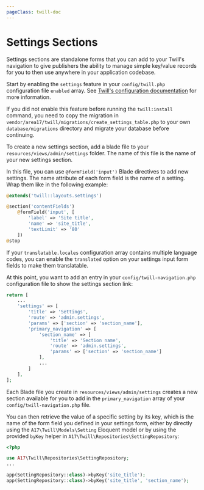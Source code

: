 ```yaml
---
pageClass: twill-doc
---
```


# Settings Sections

Settings sections are standalone forms that you can add to your Twill's navigation to give publishers the ability to manage simple key/value records for you to then use anywhere in your application codebase.

Start by enabling the `settings` feature in your `config/twill.php` configuration file `enabled` array. See [Twill's configuration documentation](/enabled-features/) for more information.

If you did not enable this feature before running the `twill:install` command, you need to copy the migration in `vendor/area17/twill/migrations/create_settings_table.php` to your own `database/migrations` directory and migrate your database before continuing.

To create a new settings section, add a blade file to your `resources/views/admin/settings` folder. The name of this file is the name of your new settings section.

In this file, you can use `@formField('input')` Blade directives to add new settings. The name attribute of each form field is the name of a setting. Wrap them like in the following example:

```php
@extends('twill::layouts.settings')

@section('contentFields')
    @formField('input', [
        'label' => 'Site title',
        'name' => 'site_title',
        'textLimit' => '80'
    ])
@stop
```

If your `translatable.locales` configuration array contains multiple language codes, you can enable the `translated` option on your settings input form fields to make them translatable.

At this point, you want to add an entry in your `config/twill-navigation.php` configuration file to show the settings section link:

```php
return [
    ...
    'settings' => [
        'title' => 'Settings',
        'route' => 'admin.settings',
        'params' => ['section' => 'section_name'],
        'primary_navigation' => [
            'section_name' => [
                'title' => 'Section name',
                'route' => 'admin.settings',
                'params' => ['section' => 'section_name']
            ],
            ...
        ]
    ],
];
```

Each Blade file you create in `resources/views/admin/settings` creates a new section available for you to add in the `primary_navigation` array of your `config/twill-navigation.php` file.

You can then retrieve the value of a specific setting by its key, which is the name of the form field you defined in your settings form, either by directly using the `A17\Twill\Models\Setting` Eloquent model or by using the provided `byKey` helper in `A17\Twill\Repositories\SettingRepository`:

```php
<?php

use A17\Twill\Repositories\SettingRepository;
...

app(SettingRepository::class)->byKey('site_title');
app(SettingRepository::class)->byKey('site_title', 'section_name');
```
